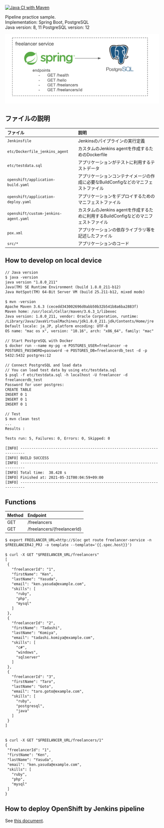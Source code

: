 [![Java CI with Maven](https://github.com/mosuke5/openshift-pipeline-practice-java/actions/workflows/test.yaml/badge.svg)](https://github.com/mosuke5/openshift-pipeline-practice-java/actions/workflows/test.yaml)

Pipeline practice sample.  
Implementation: Spring Boot, PostgreSQL  
Java version: 8, 11
PostgreSQL version: 12

![overview](images/freelancer-overview.png)

## ファイルの説明

| ファイル | 説明 |
:-----------|:------------|
`Jenkinsfile` | Jenkinsのパイプラインの実行定義 |
`etc/Dockerfile_jenkins_agent` | カスタムのJenkins agentを作成するためのDockerfile |
`etc/testdata.sql` | アプリケーションがテストに利用するテストデータ|
`openshift/application-build.yaml` | アプリケーションコンテナイメージの作成に必要なBuildConfigなどのマニフェストファイル |
`openshift/application-deploy.yaml` | アプリケーションをデプロイするためのマニフェストファイル|
`openshift/custom-jenkins-agent.yaml` | カスタムのJenkins agentを作成するために利用するBuildConfigなどのマニフェストファイル|
`pox.xml` | アプリケーションの依存ライブラリ等を記述したファイル|
`src/*` | アプリケーションのコード|

## How to develop on local device

```
// Java version
$ java -version
java version "1.8.0_211"
Java(TM) SE Runtime Environment (build 1.8.0_211-b12)
Java HotSpot(TM) 64-Bit Server VM (build 25.211-b12, mixed mode)

$ mvn -version
Apache Maven 3.6.3 (cecedd343002696d0abb50b32b541b8a6ba2883f)
Maven home: /usr/local/Cellar/maven/3.6.3_1/libexec
Java version: 1.8.0_211, vendor: Oracle Corporation, runtime: /Library/Java/JavaVirtualMachines/jdk1.8.0_211.jdk/Contents/Home/jre
Default locale: ja_JP, platform encoding: UTF-8
OS name: "mac os x", version: "10.16", arch: "x86_64", family: "mac"

// Start PostgreSQL with Docker
$ docker run --name my-pg -e POSTGRES_USER=freelancer -e POSTGRES_PASSWORD=password -e POSTGRES_DB=freelancerdb_test -d -p 5432:5432 postgres:12

// Connect PostgreSQL and load data
// You can load test data by using etc/testdata.sql
$ psql -f etc/testdata.sql -h localhost -U freelancer -d freelancerdb_test
Password for user postgres:
CREATE TABLE
INSERT 0 1
INSERT 0 1
INSERT 0 1

// Test
$ mvn clean test
...
Results :

Tests run: 5, Failures: 0, Errors: 0, Skipped: 0

[INFO] ------------------------------------------------------------------------
[INFO] BUILD SUCCESS
[INFO] ------------------------------------------------------------------------
[INFO] Total time:  38.428 s
[INFO] Finished at: 2021-05-31T00:04:59+09:00
[INFO] ------------------------------------------------------------------------
```

## Functions
| Method | Endpoint |
:-----------|:------------|
 GET | /freelancers |
 GET | /freelancers/{freelancerId} |

 ```
$ export FREELANCER_URL=http://$(oc get route freelancer-service -n $FREELANCER4J_PRJ -o template --template='{{.spec.host}}')

$ curl -X GET "$FREELANCER_URL/freelancers"
[
  {
    "freelancerId": "1",
    "firstName": "Ken",
    "lastName": "Yasuda",
    "email": "ken.yasuda@example.com",
    "skills": [
      "ruby",
      "php",
      "mysql"
    ]
  },
  {
    "freelancerId": "2",
    "firstName": "Tadashi",
    "lastName": "Komiya",
    "email": "tadashi.komiya@example.com",
    "skills": [
      "c#",
      "windows",
      "sqlserver"
    ]
  },
  {
    "freelancerId": "3",
    "firstName": "Taro",
    "lastName": "Goto",
    "email": "taro.goto@example.com",
    "skills": [
      "ruby",
      "postgresql",
      "java"
    ]
  }
]


$ curl -X GET "$FREELANCER_URL/freelancers/1"
{
  "freelancerId": "1",
  "firstName": "Ken",
  "lastName": "Yasuda",
  "email": "ken.yasuda@example.com",
  "skills": [
    "ruby",
    "php",
    "mysql"
  ]
}
 ```

## How to deploy OpenShift by Jenkins pipeline
See [this document](how-to-use.md).
